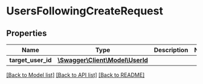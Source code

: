 # UsersFollowingCreateRequest

## Properties
Name | Type | Description | Notes
------------ | ------------- | ------------- | -------------
**target_user_id** | [**\Swagger\Client\Model\UserId**](UserId.md) |  | 

[[Back to Model list]](../../README.md#documentation-for-models) [[Back to API list]](../../README.md#documentation-for-api-endpoints) [[Back to README]](../../README.md)

